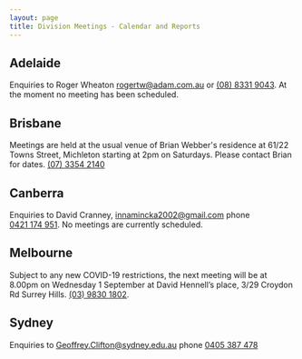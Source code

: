 ```yaml
---
layout: page
title: Division Meetings - Calendar and Reports
---
```

## Adelaide

Enquiries to Roger Wheaton <rogertw@adam.com.au> or [(08)&nbsp;8331&nbsp;9043](tel:+61883319043).
At the moment no meeting has been scheduled.

## Brisbane

Meetings are held at the usual venue of Brian Webber's residence at 61/22 Towns Street, Michleton starting at 2pm on Saturdays. Please contact Brian for dates.
[(07)&nbsp;3354&nbsp;2140](tel:+61733542140)

## Canberra

Enquiries to David Cranney, <innamincka2002@gmail.com> phone [0421&nbsp;174&nbsp;951](tel:+61421174951).
No meetings are currently scheduled.

## Melbourne

Subject to any new COVID-19 restrictions,
the next meeting will be at
8.00pm on Wednesday
1 September
at David Hennell’s place, 3/29 Croydon Rd Surrey Hills. [(03)&nbsp;9830&nbsp;1802](tel:+61398301802).

## Sydney

Enquiries to <Geoffrey.Clifton@sydney.edu.au> phone [0405&nbsp;387&nbsp;478](tel:+61405387478)
